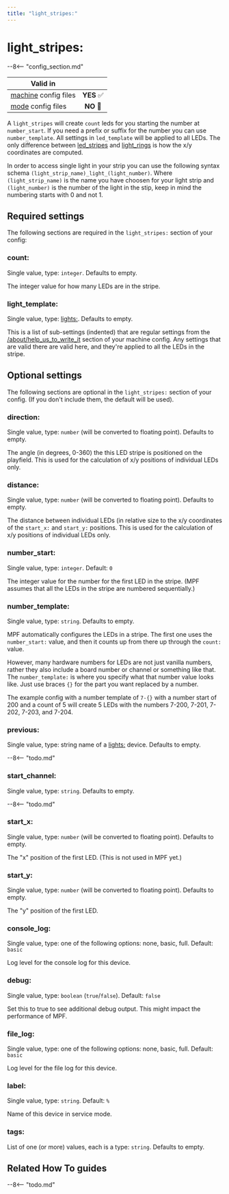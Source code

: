 ```yaml
---
title: "light_stripes:"
---
```


# light_stripes:


--8<-- "config_section.md"

| Valid in | |
|-----|:----:|
|[machine](instructions/machine_config.md) config files |**YES** :white_check_mark:|
|[mode](instructions/mode_config.md) config files|**NO** :no_entry_sign:|

A `light_stripes` will create `count` leds for you starting the number
at `number_start`. If you need a prefix or suffix for the number you
can use `number_template`. All settings in `led_template` will be
applied to all LEDs. The only difference between
[led_stripes](light_stripes.md) and
[light_rings](light_rings.md) is how
the x/y coordinates are computed.

In order to access single light in your strip you can use the following syntax schema `(light_strip_name)_light_(light_number)`. Where `(light_strip_name)` is the name you have choosen for your light strip and `(light_number)` is the number of the light in the stip, keep in mind the numbering starts with 0 and not 1.

## Required settings

The following sections are required in the `light_stripes:` section of
your config:

### count:

Single value, type: `integer`. Defaults to empty.

The integer value for how many LEDs are in the stripe.

### light_template:

Single value, type: [lights:](lights.md).
Defaults to empty.

This is a list of sub-settings (indented) that are regular settings from
the [/about/help_us_to_write_it](lights.md) section of your machine
config. Any settings that are valid there are valid here, and they're
applied to all the LEDs in the stripe.

## Optional settings

The following sections are optional in the `light_stripes:` section of
your config. (If you don't include them, the default will be used).

### direction:

Single value, type: `number` (will be converted to floating point).
Defaults to empty.

The angle (in degrees, 0-360) the this LED stripe is positioned on the
playfield. This is used for the calculation of x/y positions of
individual LEDs only.

### distance:

Single value, type: `number` (will be converted to floating point).
Defaults to empty.

The distance between individual LEDs (in relative size to the x/y
coordinates of the `start_x:` and `start_y:` positions. This is used for
the calculation of x/y positions of individual LEDs only.

### number_start:

Single value, type: `integer`. Default: `0`

The integer value for the number for the first LED in the stripe. (MPF
assumes that all the LEDs in the stripe are numbered sequentially.)

### number_template:

Single value, type: `string`. Defaults to empty.

MPF automatically configures the LEDs in a stripe. The first one uses
the `number_start:` value, and then it counts up from there up through
the `count:` value.

However, many hardware numbers for LEDs are not just vanilla numbers,
rather they also include a board number or channel or something like
that. The `number_template:` is where you specify what that number value
looks like. Just use braces `{}` for the part you want replaced by a
number.

The example config with a number template of `7-{}` with a number start
of 200 and a count of 5 will create 5 LEDs with the numbers 7-200,
7-201, 7-202, 7-203, and 7-204.

### previous:

Single value, type: string name of a [lights:](lights.md) device. Defaults to empty.

--8<-- "todo.md"

### start_channel:

Single value, type: `string`. Defaults to empty.

--8<-- "todo.md"

### start_x:

Single value, type: `number` (will be converted to floating point).
Defaults to empty.

The "x" position of the first LED. (This is not used in MPF yet.)

### start_y:

Single value, type: `number` (will be converted to floating point).
Defaults to empty.

The "y" position of the first LED.

### console_log:

Single value, type: one of the following options: none, basic, full.
Default: `basic`

Log level for the console log for this device.

### debug:

Single value, type: `boolean` (`true`/`false`). Default: `false`

Set this to true to see additional debug output. This might impact the
performance of MPF.

### file_log:

Single value, type: one of the following options: none, basic, full.
Default: `basic`

Log level for the file log for this device.

### label:

Single value, type: `string`. Default: `%`

Name of this device in service mode.

### tags:

List of one (or more) values, each is a type: `string`. Defaults to
empty.


## Related How To guides

--8<-- "todo.md"
